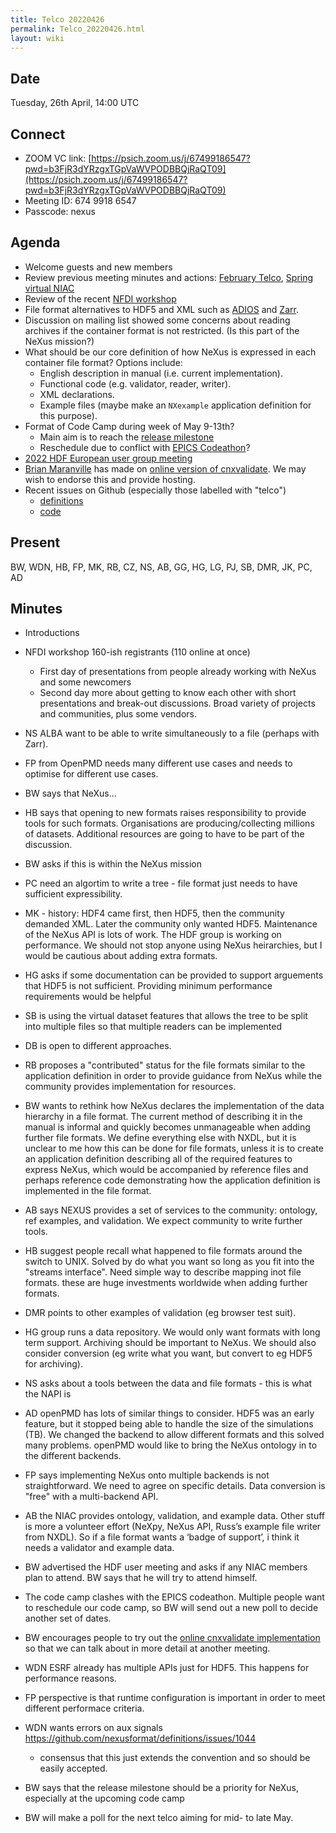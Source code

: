 ```yaml
---
title: Telco 20220426
permalink: Telco_20220426.html
layout: wiki
---
```


Date
----

Tuesday, 26th April, 14:00 UTC

<!-- end of autogeneration -->

Connect
-------
* ZOOM VC link: [https://psich.zoom.us/j/67499186547?pwd=b3FjR3dYRzgxTGpVaWVPODBBQjRaQT09](https://psich.zoom.us/j/67499186547?pwd=b3FjR3dYRzgxTGpVaWVPODBBQjRaQT09)
* Meeting ID: 674 9918 6547
* Passcode: nexus

Agenda
------

* Welcome guests and new members
* Review previous meeting minutes and actions: [February Telco](Telco_20220225.md), [Spring virtual NIAC](https://www.nexusformat.org/NIAC2022_spring.html)
* Review of the recent [NFDI workshop](https://events.hifis.net/event/323/)
* File format alternatives to HDF5 and XML such as [ADIOS](https://csmd.ornl.gov/software/adios2) and [Zarr](https://zarr.readthedocs.io/en/stable/).
 * Discussion on mailing list showed some concerns about reading archives if the container format is not restricted. (Is this part of the NeXus mission?)
 * What should be our core definition of how NeXus is expressed in each container file format? Options include:
   * English description in manual (i.e. current implementation).
   * Functional code (e.g. validator, reader, writer).
   * XML declarations.
   * Example files (maybe make an `NXexample` application definition for this purpose).
* Format of Code Camp during week of May 9-13th?
   * Main aim is to reach the [release milestone](https://github.com/nexusformat/definitions/milestone/12)
   * Reschedule due to conflict with [EPICS Codeathon](https://events.bizzabo.com/lcls-codeathon-2022/home)?
* [2022 HDF European user group meeting](https://www.hdfgroup.org/hug/europeanhug22/)
* [Brian Maranville](https://www.nist.gov/people/brian-b-maranville) has made on [online version of cnxvalidate](https://bmaranville.github.io/cnxvalidate-web/). We may wish to endorse this and provide hosting.
* Recent issues on Github (especially those labelled with "telco")
  * [definitions](https://github.com/nexusformat/definitions/issues?q=is%3Aopen+is%3Aissue)
  * [code](https://github.com/nexusformat/code/issues?q=is%3Aopen+is%3Aissue)

Present
-------
BW, WDN, HB, FP, MK, RB, CZ, NS, AB, GG, HG, LG, PJ, SB, DMR, JK, PC, AD


Minutes
-------
* Introductions
* NFDI workshop 160-ish registrants (110 online at once)
   * First day of presentations from people already working with NeXus and some newcomers
   * Second day more about getting to know each other with short presentations and break-out discussions. Broad variety of projects and communities, plus some vendors.
* NS ALBA want to be able to write simultaneously to a file (perhaps with Zarr).
* FP from OpenPMD needs many different use cases and needs to optimise for different use cases.
* BW says that NeXus...
* HB says that opening to new formats raises responsibility to provide tools for  such formats. Organisations are producing/collecting millions of datasets. Additional resources are going to have to be part of the discussion.
* BW asks if this is within the NeXus mission
* PC need an algortim to write a tree - file format just needs to have sufficient expressibility.
* MK - history: HDF4 came first, then HDF5, then the community demanded XML. Later the community only wanted HDF5. Maintenance of the NeXus API is lots of work. The HDF group is working on performance. We should not stop anyone using NeXus heirarchies, but I would be cautious about adding extra formats.
* HG asks if some documentation can be provided to support arguements that HDF5 is not sufficient. Providing minimum performance requirements would be helpful
* SB is using the virtual dataset features that allows the tree to be split into multiple files so that multiple readers can be implemented
* DB is open to different approaches.
* RB proposes a "contributed" status for the file formats similar to the application definition in order to provide guidance from NeXus while the community provides implementation for resources.
* BW wants to rethink how NeXus declares the implementation of the data hierarchy in a file format. The current method of describing it in the manual is informal and quickly becomes unmanageable when adding further file formats. We define everything else with NXDL, but it is unclear to me how this can be done for file formats, unless it is to create an application definition describing all of the required features to express NeXus, which would be accompanied by reference files and perhaps reference code demonstrating how the application definition is implemented in the file format.
* AB says NEXUS provides a set of services to the community: ontology, ref examples, and validation. We expect community to write further tools.
* HB suggest people recall what happened to file formats around the switch to UNIX. Solved by do what you want so long as you fit into the "streams interface". Need simple way to describe mapping inot file formats. these are huge investments worldwide when adding further formats.
*  DMR points to other examples of validation (eg browser test suit).
*  HG group runs a data repository. We would only want formats with long term support. Archiving should be important to NeXus. We should also consider conversion (eg write what you want, but convert to eg HDF5 for archiving).
* NS asks about a tools between the data and file formats - this is what the NAPI is
* AD openPMD has lots of similar things to consider. HDF5 was an early feature, but it stopped being able to handle the size of the simulations (TB). We changed the backend to allow different formats and this solved many problems. openPMD would like to bring the NeXus ontology in to the different backends.
* FP says implementing NeXus onto multiple backends is not straightforward. We need to agree on specific details. Data conversion is "free" with a multi-backend API.
* AB the NIAC provides ontology, validation, and example data. Other stuff is more a volunteer effort (NeXpy, NeXus API, Russ’s example file writer from NXDL). So if a file format wants a ‘badge of support’, i think it needs a validator and example data. 


* BW advertised the HDF user meeting and asks if any NIAC members plan to attend. BW says that he will try to attend himself.
* The code camp clashes with the EPICS codeathon. Multiple people want to reschedule our code camp, so BW will send out a new poll to decide another set of dates.
* BW encourages people to try out the [online cnxvalidate implementation](https://bmaranville.github.io/cnxvalidate-web/) so that we can talk about in more detail at another meeting.
* WDN ESRF already has multiple APIs just for HDF5. This happens for performance reasons.
* FP perspective is that runtime configuration is important in order to meet different performace criteria.


* WDN wants errors on aux signals https://github.com/nexusformat/definitions/issues/1044
   * consensus that this just extends the convention and so should be easily accepted.


* BW says that the release milestone should be a priority for NeXus, especially at the upcoming code camp
* BW will make a poll for the next telco aiming for mid- to late May.


